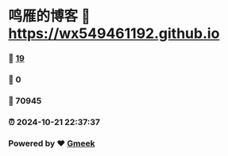 # 鸣雁的博客 :link: https://wx549461192.github.io 
### :page_facing_up: [19](https://wx549461192.github.io/tag.html) 
### :speech_balloon: 0 
### :hibiscus: 70945 
### :alarm_clock: 2024-10-21 22:37:37 
### Powered by :heart: [Gmeek](https://github.com/Meekdai/Gmeek)
